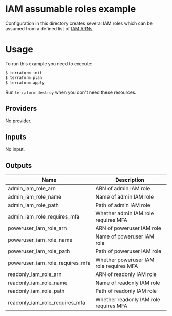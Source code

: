 # IAM assumable roles example

Configuration in this directory creates several IAM roles which can be assumed from a defined list of [IAM ARNs](https://docs.aws.amazon.com/IAM/latest/UserGuide/reference_identifiers.html#identifiers-arns).

# Usage

To run this example you need to execute:

```bash
$ terraform init
$ terraform plan
$ terraform apply
```

Run `terraform destroy` when you don't need these resources.

<!-- BEGINNING OF PRE-COMMIT-TERRAFORM DOCS HOOK -->
## Providers

No provider.

## Inputs

No input.

## Outputs

| Name | Description |
|------|-------------|
| admin\_iam\_role\_arn | ARN of admin IAM role |
| admin\_iam\_role\_name | Name of admin IAM role |
| admin\_iam\_role\_path | Path of admin IAM role |
| admin\_iam\_role\_requires\_mfa | Whether admin IAM role requires MFA |
| poweruser\_iam\_role\_arn | ARN of poweruser IAM role |
| poweruser\_iam\_role\_name | Name of poweruser IAM role |
| poweruser\_iam\_role\_path | Path of poweruser IAM role |
| poweruser\_iam\_role\_requires\_mfa | Whether poweruser IAM role requires MFA |
| readonly\_iam\_role\_arn | ARN of readonly IAM role |
| readonly\_iam\_role\_name | Name of readonly IAM role |
| readonly\_iam\_role\_path | Path of readonly IAM role |
| readonly\_iam\_role\_requires\_mfa | Whether readonly IAM role requires MFA |

<!-- END OF PRE-COMMIT-TERRAFORM DOCS HOOK -->
